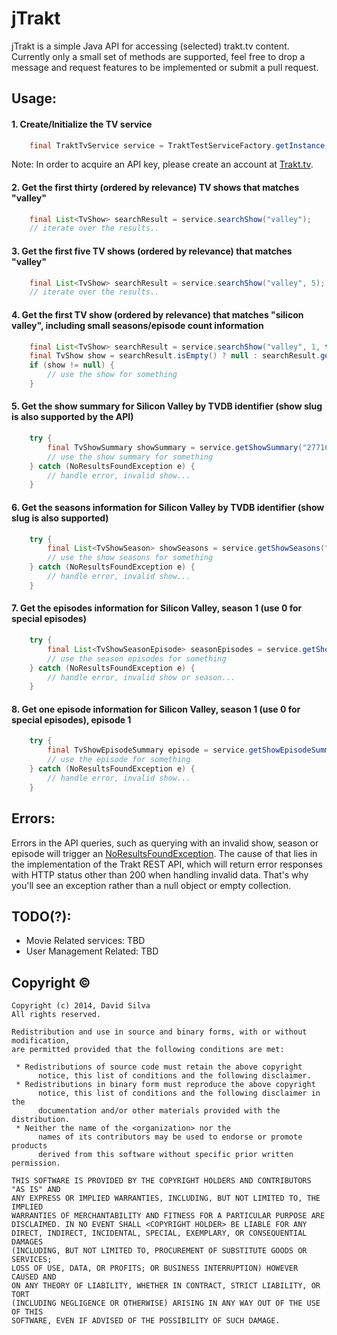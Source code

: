 jTrakt
=============
jTrakt is a simple Java API for accessing (selected) trakt.tv content.<br/>
Currently only a small set of methods are supported, feel free to drop a message
and request features to be implemented or submit a pull request.


Usage:
------
#### 1. Create/Initialize the TV service
```java
    final TraktTvService service = TraktTestServiceFactory.getInstance().createTvService(API_KEY);
```
Note: In order to acquire an API key, please create an account at [Trakt.tv](http://trakt.tv/).

#### 2. Get the first thirty (ordered by relevance) TV shows that matches "valley"
```java
    final List<TvShow> searchResult = service.searchShow("valley");
    // iterate over the results..
```

#### 3. Get the first five TV shows (ordered by relevance) that matches "valley"
```java
    final List<TvShow> searchResult = service.searchShow("valley", 5);
    // iterate over the results..
```

#### 4. Get the first TV show (ordered by relevance) that matches "silicon valley", including small seasons/episode count information
```java
    final List<TvShow> searchResult = service.searchShow("valley", 1, true);
    final TvShow show = searchResult.isEmpty() ? null : searchResult.get(0);
    if (show != null) {
	    // use the show for something
	}
```
	
#### 5. Get the show summary for Silicon Valley by TVDB identifier (show slug is also supported by the API)
```java
    try {
        final TvShowSummary showSummary = service.getShowSummary("277165");
        // use the show summary for something
    } catch (NoResultsFoundException e) {
        // handle error, invalid show...
    }
```

#### 6. Get the seasons information for Silicon Valley by TVDB identifier (show slug is also supported)
```java
    try {
        final List<TvShowSeason> showSeasons = service.getShowSeasons("277165");
        // use the show seasons for something
    } catch (NoResultsFoundException e) {
        // handle error, invalid show...
    }
```

#### 7. Get the episodes information for Silicon Valley, season 1 (use 0 for special episodes)
```java
    try {
        final List<TvShowSeasonEpisode> seasonEpisodes = service.getShowEpisodes("277165", 1);
        // use the season episodes for something
    } catch (NoResultsFoundException e) {
        // handle error, invalid show or season...
    }
```

#### 8. Get one episode information for Silicon Valley, season 1 (use 0 for special episodes), episode 1
```java
    try {
        final TvShowEpisodeSummary episode = service.getShowEpisodeSummary("277165", 1, 1);
        // use the episode for something
    } catch (NoResultsFoundException e) {
        // handle error, invalid show...
    }
```


Errors:
--------
Errors in the API queries, such as querying with an invalid show, season or episode will trigger an 
[NoResultsFoundException](https://github.com/davidafsilva/jTrakt/blob/master/src/main/java/pt/davidafsilva/jtrakt/exception/NoResultsFoundException.java). 
The cause of that lies in the implementation of the Trakt REST API, which will return error responses with 
HTTP status other than 200 when handling invalid data. That's why you'll see an  exception rather than a null 
object or empty collection.

    
TODO(?):
--------
* Movie Related services: TBD
* User Management Related: TBD


Copyright &copy;
---------
    Copyright (c) 2014, David Silva
    All rights reserved.

    Redistribution and use in source and binary forms, with or without modification,
    are permitted provided that the following conditions are met:

     * Redistributions of source code must retain the above copyright
          notice, this list of conditions and the following disclaimer.
     * Redistributions in binary form must reproduce the above copyright
          notice, this list of conditions and the following disclaimer in the
          documentation and/or other materials provided with the distribution.
     * Neither the name of the <organization> nor the
          names of its contributors may be used to endorse or promote products
          derived from this software without specific prior written permission.

    THIS SOFTWARE IS PROVIDED BY THE COPYRIGHT HOLDERS AND CONTRIBUTORS "AS IS" AND
    ANY EXPRESS OR IMPLIED WARRANTIES, INCLUDING, BUT NOT LIMITED TO, THE IMPLIED
    WARRANTIES OF MERCHANTABILITY AND FITNESS FOR A PARTICULAR PURPOSE ARE
    DISCLAIMED. IN NO EVENT SHALL <COPYRIGHT HOLDER> BE LIABLE FOR ANY
    DIRECT, INDIRECT, INCIDENTAL, SPECIAL, EXEMPLARY, OR CONSEQUENTIAL DAMAGES
    (INCLUDING, BUT NOT LIMITED TO, PROCUREMENT OF SUBSTITUTE GOODS OR SERVICES;
    LOSS OF USE, DATA, OR PROFITS; OR BUSINESS INTERRUPTION) HOWEVER CAUSED AND
    ON ANY THEORY OF LIABILITY, WHETHER IN CONTRACT, STRICT LIABILITY, OR TORT
    (INCLUDING NEGLIGENCE OR OTHERWISE) ARISING IN ANY WAY OUT OF THE USE OF THIS
    SOFTWARE, EVEN IF ADVISED OF THE POSSIBILITY OF SUCH DAMAGE.
